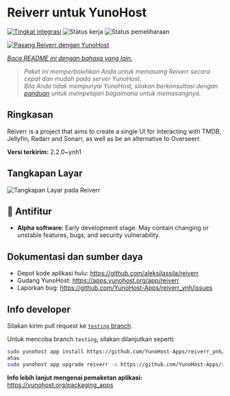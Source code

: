 <!--
N.B.: README ini dibuat secara otomatis oleh <https://github.com/YunoHost/apps/tree/master/tools/readme_generator>
Ini TIDAK boleh diedit dengan tangan.
-->

# Reiverr untuk YunoHost

[![Tingkat integrasi](https://apps.yunohost.org/badge/integration/reiverr)](https://ci-apps.yunohost.org/ci/apps/reiverr/)
![Status kerja](https://apps.yunohost.org/badge/state/reiverr)
![Status pemeliharaan](https://apps.yunohost.org/badge/maintained/reiverr)

[![Pasang Reiverr dengan YunoHost](https://install-app.yunohost.org/install-with-yunohost.svg)](https://install-app.yunohost.org/?app=reiverr)

*[Baca README ini dengan bahasa yang lain.](./ALL_README.md)*

> *Paket ini memperbolehkan Anda untuk memasang Reiverr secara cepat dan mudah pada server YunoHost.*  
> *Bila Anda tidak mempunyai YunoHost, silakan berkonsultasi dengan [panduan](https://yunohost.org/install) untuk mempelajari bagaimana untuk memasangnya.*

## Ringkasan

Reiverr is a project that aims to create a single UI for interacting with TMDB, Jellyfin, Radarr and Sonarr, as well as be an alternative to Overseerr.

**Versi terkirim:** 2.2.0~ynh1

## Tangkapan Layar

![Tangkapan Layar pada Reiverr](./doc/screenshots/screenshot.png)

## :red_circle: Antifitur

- **Alpha software**: Early development stage. May contain changing or unstable features, bugs, and security vulnerability.

## Dokumentasi dan sumber daya

- Depot kode aplikasi hulu: <https://github.com/aleksilassila/reiverr>
- Gudang YunoHost: <https://apps.yunohost.org/app/reiverr>
- Laporkan bug: <https://github.com/YunoHost-Apps/reiverr_ynh/issues>

## Info developer

Silakan kirim pull request ke [`testing` branch](https://github.com/YunoHost-Apps/reiverr_ynh/tree/testing).

Untuk mencoba branch `testing`, silakan dilanjutkan seperti:

```bash
sudo yunohost app install https://github.com/YunoHost-Apps/reiverr_ynh/tree/testing --debug
atau
sudo yunohost app upgrade reiverr -u https://github.com/YunoHost-Apps/reiverr_ynh/tree/testing --debug
```

**Info lebih lanjut mengenai pemaketan aplikasi:** <https://yunohost.org/packaging_apps>
